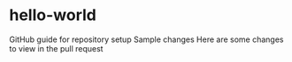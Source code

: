 # hello-world
GitHub guide for repository setup
Sample changes
Here are some changes to view in the pull request
